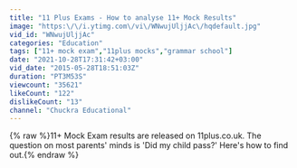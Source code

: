 ```yaml
---
title: "11 Plus Exams - How to analyse 11+ Mock Results"
image: "https:\/\/i.ytimg.com\/vi\/WNwujUljjAc\/hqdefault.jpg"
vid_id: "WNwujUljjAc"
categories: "Education"
tags: ["11+ mock exam","11plus mocks","grammar school"]
date: "2021-10-28T17:31:42+03:00"
vid_date: "2015-05-28T18:51:03Z"
duration: "PT3M53S"
viewcount: "35621"
likeCount: "122"
dislikeCount: "13"
channel: "Chuckra Educational"
---
```

{% raw %}11+ Mock Exam results are released on 11plus.co.uk. The question on most parents' minds is 'Did my child pass?' Here's how to find out.{% endraw %}
